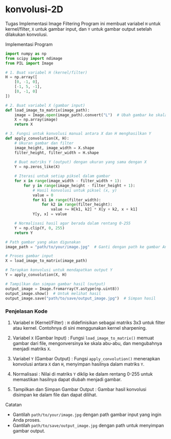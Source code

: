 # konvolusi-2D
 Tugas Implementasi Image Filtering
 Program ini membuat variabel `H` untuk kernel/filter, `X` untuk gambar input, dan `Y` untuk gambar output setelah dilakukan konvolusi.

Implementasi Program

```python
import numpy as np
from scipy import ndimage
from PIL import Image

# 1. Buat variabel H (kernel/filter)
H = np.array([
    [0, -1, 0],
    [-1, 5, -1],
    [0, -1, 0]
])

# 2. Buat variabel X (gambar input)
def load_image_to_matrix(image_path):
    image = Image.open(image_path).convert("L")  # Ubah gambar ke skala abu-abu
    X = np.array(image)
    return X

# 3. Fungsi untuk konvolusi manual antara X dan H menghasilkan Y
def apply_convolution(X, H):
    # Ukuran gambar dan filter
    image_height, image_width = X.shape
    filter_height, filter_width = H.shape
    
    # Buat matriks Y (output) dengan ukuran yang sama dengan X
    Y = np.zeros_like(X)

    # Iterasi untuk setiap piksel dalam gambar
    for x in range(image_width - filter_width + 1):
        for y in range(image_height - filter_height + 1):
            # Hasil konvolusi untuk piksel (x, y)
            value = 0
            for k1 in range(filter_width):
                for k2 in range(filter_height):
                    value += H[k1, k2] * X[y + k2, x + k1]
            Y[y, x] = value

    # Normalisasi hasil agar berada dalam rentang 0-255
    Y = np.clip(Y, 0, 255)
    return Y

# Path gambar yang akan digunakan
image_path = "path/to/your/image.jpg"  # Ganti dengan path ke gambar Anda

# Proses gambar input
X = load_image_to_matrix(image_path)

# Terapkan konvolusi untuk mendapatkan output Y
Y = apply_convolution(X, H)

# Tampilkan dan simpan gambar hasil (output)
output_image = Image.fromarray(Y.astype(np.uint8))
output_image.show()  # Untuk melihat hasil
output_image.save("path/to/save/output_image.jpg")  # Simpan hasil
```

### Penjelasan Kode

1. Variabel `H` (Kernel/Filter) : `H` didefinisikan sebagai matriks 3x3 untuk filter atau kernel. Contohnya di sini menggunakan kernel sharpening.

2. Variabel `X` (Gambar Input) : Fungsi `load_image_to_matrix()` memuat gambar dari file, mengonversinya ke skala abu-abu, dan mengubahnya menjadi matriks `X`.

3. Variabel `Y` (Gambar Output) : Fungsi `apply_convolution()` menerapkan konvolusi antara `X` dan `H`, menyimpan hasilnya dalam matriks `Y`.

4. Normalisasi : Nilai di matriks `Y` diklip ke dalam rentang 0-255 untuk memastikan hasilnya dapat diubah menjadi gambar.

5. Tampilkan dan Simpan Gambar Output : Gambar hasil konvolusi disimpan ke dalam file dan dapat dilihat.

 Catatan
- Gantilah `path/to/your/image.jpg` dengan path gambar input yang ingin Anda proses.
- Gantilah `path/to/save/output_image.jpg` dengan path untuk menyimpan gambar output.
